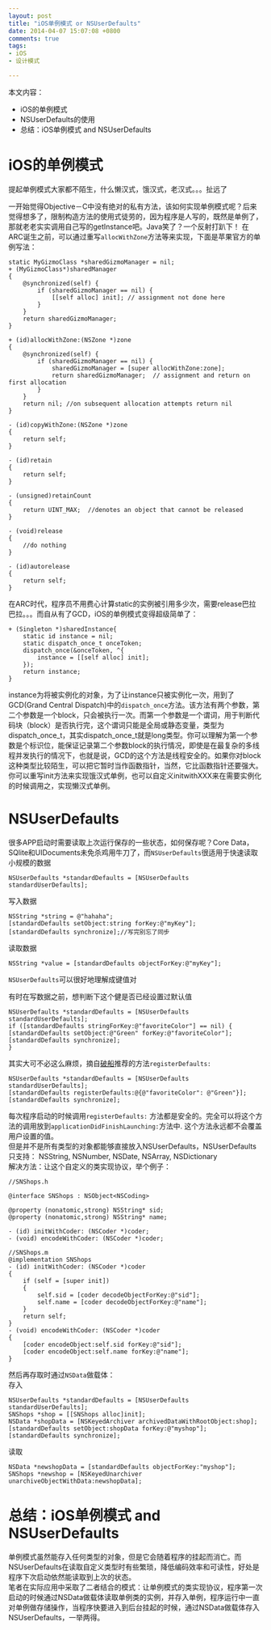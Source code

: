 ```yaml
---
layout: post
title: "iOS单例模式 or NSUserDefaults"
date: 2014-04-07 15:07:08 +0800
comments: true
tags: 
- iOS
- 设计模式

---
```

本文内容：  

- iOS的单例模式
- NSUserDefaults的使用
- 总结：iOS单例模式 and NSUserDefaults
<!-- more-->


# iOS的单例模式
提起单例模式大家都不陌生，什么懒汉式，饿汉式，老汉式。。。扯远了  

一开始觉得Objective－C中没有绝对的私有方法，该如何实现单例模式呢？后来觉得想多了，限制构造方法的使用式徒劳的，因为程序是人写的，既然是单例了，那就老老实实调用自己写的getInstance吧。Java笑了？一个反射打趴下！
在ARC诞生之前，可以通过重写`allocWithZone`方法等来实现，下面是苹果官方的单例写法：  
```
static MyGizmoClass *sharedGizmoManager = nil; 
+ (MyGizmoClass*)sharedManager
{
    @synchronized(self) {
        if (sharedGizmoManager == nil) {
            [[self alloc] init]; // assignment not done here
        }
    }
    return sharedGizmoManager;
}
 
+ (id)allocWithZone:(NSZone *)zone
{
    @synchronized(self) {
        if (sharedGizmoManager == nil) {
            sharedGizmoManager = [super allocWithZone:zone];
            return sharedGizmoManager;  // assignment and return on first allocation
        }
    }
    return nil; //on subsequent allocation attempts return nil
}
 
- (id)copyWithZone:(NSZone *)zone
{
    return self;
}
 
- (id)retain
{
    return self;
}
 
- (unsigned)retainCount
{
    return UINT_MAX;  //denotes an object that cannot be released
}
 
- (void)release
{
    //do nothing
}
 
- (id)autorelease
{
    return self;
}

```

在ARC时代，程序员不用费心计算static的实例被引用多少次，需要release巴拉巴拉。。。而自从有了GCD，iOS的单例模式变得超级简单了：  

```
+ (Singleton *)sharedInstance{
    static id instance = nil;
    static dispatch_once_t onceToken;
    dispatch_once(&onceToken, ^{
        instance = [[self alloc] init];
    });
    return instance;
}
```
instance为将被实例化的对象，为了让instance只被实例化一次，用到了GCD(Grand Central Dispatch)中的`dispatch_once`方法。该方法有两个参数，第二个参数是一个block，只会被执行一次。而第一个参数是一个谓词，用于判断代码块（block）是否执行完，这个谓词只能是全局或静态变量，类型为dispatch_once_t，其实dispatch_once_t就是long类型。你可以理解为第一个参数是个标识位，能保证记录第二个参数block的执行情况，即使是在最复杂的多线程并发执行的情况下，也就是说，GCD的这个方法是线程安全的。如果你对block这种类型比较陌生，可以把它暂时当作函数指针，当然，它比函数指针还要强大。  
你可以重写init方法来实现饿汉式单例，也可以自定义initwithXXX来在需要实例化的时候调用之，实现懒汉式单例。  
# NSUserDefaults
很多APP启动时需要读取上次运行保存的一些状态，如何保存呢？Core Data，SQlite和UIDocuments未免杀鸡用牛刀了，而`NSUserDefaults`很适用于快速读取小规模的数据  

```
NSUserDefaults *standardDefaults = [NSUserDefaults standardUserDefaults]; 
```
写入数据  

```
NSString *string = @"hahaha";
[standardDefaults setObject:string forKey:@"myKey"];
[standardDefaults synchronize];//写完别忘了同步
```
读取数据  

```
NSString *value = [standardDefaults objectForKey:@"myKey"];  
```
`NSUserDefaults`可以很好地理解成键值对  

有时在写数据之前，想判断下这个健是否已经设置过默认值

```
NSUserDefaults *standardDefaults = [NSUserDefaults standardUserDefaults];
if ([standardDefaults stringForKey:@"favoriteColor"] == nil) {
[standardDefaults setObject:@"Green" forKey:@"favoriteColor"];
[standardDefaults synchronize];
}
```
其实大可不必这么麻烦，摘自[破船](http://beyondvincent.com/blog/2013/04/20/13/)推荐的方法`registerDefaults:`  

```
NSUserDefaults *standardDefaults = [NSUserDefaults standardUserDefaults];
[standardDefaults registerDefaults:@{@"favoriteColor": @"Green"}];
[standardDefaults synchronize];
```
每次程序启动的时候调用`registerDefaults:` 方法都是安全的。完全可以将这个方法的调用放到`applicationDidFinishLaunching:`方法中. 这个方法永远都不会覆盖用户设置的值。  
但是并不是所有类型的对象都能够直接放入NSUserDefaults，NSUserDefaults只支持： NSString, NSNumber, NSDate, NSArray, NSDictionary  
解决方法：让这个自定义的类实现<NSCoding>协议，举个例子： 

```
//SNShops.h

@interface SNShops : NSObject<NSCoding>

@property (nonatomic,strong) NSString* sid;
@property (nonatomic,strong) NSString* name;

- (id) initWithCoder: (NSCoder *)coder;
- (void) encodeWithCoder: (NSCoder *)coder;

//SNShops.m
@implementation SNShops
- (id) initWithCoder: (NSCoder *)coder
{
    if (self = [super init])
    {
        self.sid = [coder decodeObjectForKey:@"sid"];
        self.name = [coder decodeObjectForKey:@"name"];
    }
    return self;
}
- (void) encodeWithCoder: (NSCoder *)coder
{
    [coder encodeObject:self.sid forKey:@"sid"];
    [coder encodeObject:self.name forKey:@"name"];
}

```

然后再存取时通过`NSData`做载体：  
存入  

```
NSUserDefaults *standardDefaults = [NSUserDefaults standardUserDefaults];
SNShops *shop = [[SNShops alloc]init];
NSData *shopData = [NSKeyedArchiver archivedDataWithRootObject:shop];
[standardDefaults setObject:shopData forKey:@"myshop"];
[standardDefaults synchronize];

```
读取  

```
NSData *newshopData = [standardDefaults objectForKey:"myshop"];
SNShops *newshop = [NSKeyedUnarchiver unarchiveObjectWithData:newshopData];
```
# 总结：iOS单例模式 and NSUserDefaults
单例模式虽然能存入任何类型的对象，但是它会随着程序的挂起而消亡。而NSUserDefaults在读取自定义类型时有些繁琐，降低编码效率和可读性，好处是程序下次启动依然能读取到上次的状态。  
笔者在实际应用中采取了二者结合的模式：让单例模式的类实现<NSCoding>协议，程序第一次启动的时候通过NSData做载体读取单例类的实例，并存入单例，程序运行中一直对单例做存储操作，当程序快要进入到后台挂起的时候，通过NSData做载体存入NSUserDefaults，一举两得。
